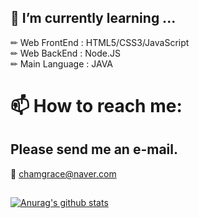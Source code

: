 ## 🌱 I’m currently learning ...
  ✏ Web FrontEnd : HTML5/CSS3/JavaScript     
  ✏ Web BackEnd : Node.JS     
  ✏ Main Language : JAVA
 
 # 📫 How to reach me: 
 ## Please send me an e-mail.    
  📩 chamgrace@naver.com      
 
 
 ##
 [![Anurag's github stats](https://github-readme-stats.vercel.app/api?username=hwihwi99)](https://github.com/anuraghazra/github-readme-stats)

<!--
**hwihwi99/hwihwi99** is a ✨ _special_ ✨ repository because its `README.md` (this file) appears on your GitHub profile.

Here are some ideas to get you started:

- 🔭 I’m currently working on ...
- 🌱 I’m currently learning ...
- 👯 I’m looking to collaborate on ...
- 🤔 I’m looking for help with ...
- 💬 Ask me about ...
- 📫 How to reach me: ...
- 😄 Pronouns: ...
- ⚡ Fun fact: ...
-->
